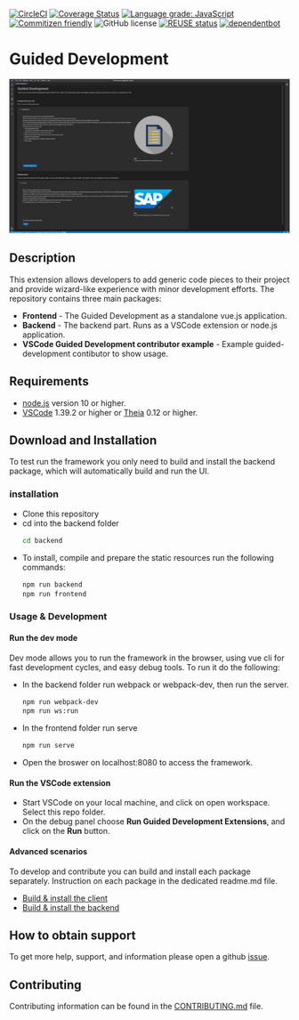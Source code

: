 [![CircleCI](https://circleci.com/gh/SAP/guided-development.svg?style=svg)](https://circleci.com/gh/SAP/guided-development)
[![Coverage Status](https://coveralls.io/repos/github/SAP/guided-development/badge.svg?branch=master)](https://coveralls.io/github/SAP/guided-development?branch=master)
[![Language grade: JavaScript](https://img.shields.io/lgtm/grade/javascript/g/SAP/guided-development.svg?logo=lgtm&logoWidth=18)](https://lgtm.com/projects/g/SAP/guided-development/context:javascript)
[![Commitizen friendly](https://img.shields.io/badge/commitizen-friendly-brightgreen.svg)](http://commitizen.github.io/cz-cli/)
![GitHub license](https://img.shields.io/badge/license-Apache_2.0-blue.svg)
[![REUSE status](https://api.reuse.software/badge/github.com/SAP/guided-development)](https://api.reuse.software/info/github.com/SAP/guided-development)
[![dependentbot](https://api.dependabot.com/badges/status?host=github&repo=SAP/guided-development)](https://dependabot.com/)

# Guided Development

![](screenshot.png)


## Description
This extension allows developers to add generic code pieces to their project and provide wizard-like experience with minor development efforts.
The repository contains three main packages:
* **Frontend** - The Guided Development as a standalone vue.js application.
* **Backend** - The backend part. Runs as a VSCode extension or node.js application.
* **VSCode Guided Development contributor example** - Example guided-development contibutor to show usage.

## Requirements
* [node.js](https://www.npmjs.com/package/node) version 10 or higher.
* [VSCode](https://code.visualstudio.com/) 1.39.2 or higher or [Theia](https://www.theia-ide.org/) 0.12 or higher.

## Download and Installation
To test run the framework you only need to build and install the backend package, which will automatically build and run the UI.
### installation
* Clone this repository
* cd into the backend folder
    ```bash
    cd backend
    ```
* To install, compile and prepare the static resources run the following commands:
    ```bash
    npm run backend
    npm run frontend
    ```

### Usage & Development
#### Run the dev mode
Dev mode allows you to run the framework in the browser, using vue cli for fast development cycles, and easy debug tools.
To run it do the following:
* In the backend folder run webpack or webpack-dev, then run the server.
    ```bash
    npm run webpack-dev
    npm run ws:run
    ```
* In the frontend folder run serve
    ```bash
    npm run serve
    ```
* Open the broswer on localhost:8080 to access the framework.

#### Run the VSCode extension
* Start VSCode on your local machine, and click on open workspace. Select this repo folder.
* On the debug panel choose **Run Guided Development Extensions**, and click on the **Run** button.

#### Advanced scenarios
To develop and contribute you can build and install each package separately. Instruction on each package in the dedicated readme.md file.
* [Build & install the client](frontend/README.md)
* [Build & install the backend](backend/README.md)

## How to obtain support
To get more help, support, and information please open a github [issue](https://github.com/SAP/guided-development/issues).

## Contributing
Contributing information can be found in the [CONTRIBUTING.md](CONTRIBUTING.md) file.
